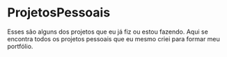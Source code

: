 # ProjetosPessoais
Esses são alguns dos projetos que eu já fiz ou estou fazendo. Aqui se encontra todos os projetos pessoais que eu mesmo criei para formar meu portfólio.
